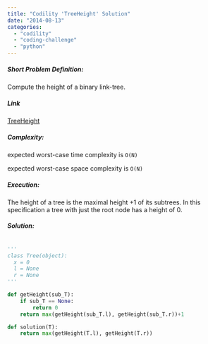 ```yaml
---
title: "Codility 'TreeHeight' Solution"
date: "2014-08-13"
categories: 
  - "codility"
  - "coding-challenge"
  - "python"
---
```


##### Short Problem Definition:

Compute the height of a binary link-tree.

##### Link

[TreeHeight](https://codility.com/demo/take-sample-test/tree_height)

##### Complexity:

expected worst-case time complexity is `O(N)`

expected worst-case space complexity is `O(N)`

##### Execution:

The height of a tree is the maximal height +1 of its subtrees. In this specification a tree with just the root node has a height of 0.

##### Solution:

```python

'''
class Tree(object):
  x = 0
  l = None
  r = None
'''

def getHeight(sub_T):
    if sub_T == None:
        return 0
    return max(getHeight(sub_T.l), getHeight(sub_T.r))+1

def solution(T):
    return max(getHeight(T.l), getHeight(T.r))
```
